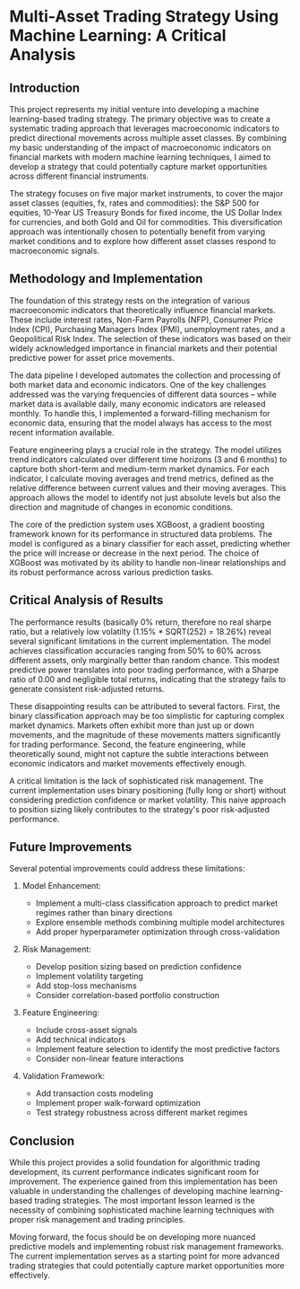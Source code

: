 # Multi-Asset Trading Strategy Using Machine Learning: A Critical Analysis

## Introduction

This project represents my initial venture into developing a machine learning-based trading strategy. The primary objective was to create a systematic trading approach that leverages macroeconomic indicators to predict directional movements across multiple asset classes. By combining my basic understanding of the impact of macroeconomic indicators on financial markets with modern machine learning techniques, I aimed to develop a strategy that could potentially capture market opportunities across different financial instruments.

The strategy focuses on five major market instruments, to cover the major asset classes (equities, fx, rates and commodities): the S&P 500 for equities, 10-Year US Treasury Bonds for fixed income, the US Dollar Index for currencies, and both Gold and Oil for commodities. This diversification approach was intentionally chosen to potentially benefit from varying market conditions and to explore how different asset classes respond to macroeconomic signals.

## Methodology and Implementation

The foundation of this strategy rests on the integration of various macroeconomic indicators that theoretically influence financial markets. These include interest rates, Non-Farm Payrolls (NFP), Consumer Price Index (CPI), Purchasing Managers Index (PMI), unemployment rates, and a Geopolitical Risk Index. The selection of these indicators was based on their widely acknowledged importance in financial markets and their potential predictive power for asset price movements.

The data pipeline I developed automates the collection and processing of both market data and economic indicators. One of the key challenges addressed was the varying frequencies of different data sources – while market data is available daily, many economic indicators are released monthly. To handle this, I implemented a forward-filling mechanism for economic data, ensuring that the model always has access to the most recent information available.

Feature engineering plays a crucial role in the strategy. The model utilizes trend indicators calculated over different time horizons (3 and 6 months) to capture both short-term and medium-term market dynamics. For each indicator, I calculate moving averages and trend metrics, defined as the relative difference between current values and their moving averages. This approach allows the model to identify not just absolute levels but also the direction and magnitude of changes in economic conditions.

The core of the prediction system uses XGBoost, a gradient boosting framework known for its performance in structured data problems. The model is configured as a binary classifier for each asset, predicting whether the price will increase or decrease in the next period. The choice of XGBoost was motivated by its ability to handle non-linear relationships and its robust performance across various prediction tasks.

## Critical Analysis of Results

The performance results (basically 0% return, therefore no real sharpe ratio, but a relatively low volatilty (1.15% * SQRT(252)  = 18.26%) reveal several significant limitations in the current implementation. The model achieves classification accuracies ranging from 50% to 60% across different assets, only marginally better than random chance. This modest predictive power translates into poor trading performance, with a Sharpe ratio of 0.00 and negligible total returns, indicating that the strategy fails to generate consistent risk-adjusted returns.

These disappointing results can be attributed to several factors. First, the binary classification approach may be too simplistic for capturing complex market dynamics. Markets often exhibit more than just up or down movements, and the magnitude of these movements matters significantly for trading performance. Second, the feature engineering, while theoretically sound, might not capture the subtle interactions between economic indicators and market movements effectively enough.

A critical limitation is the lack of sophisticated risk management. The current implementation uses binary positioning (fully long or short) without considering prediction confidence or market volatility. This naive approach to position sizing likely contributes to the strategy's poor risk-adjusted performance.

## Future Improvements

Several potential improvements could address these limitations:

1. Model Enhancement:
   - Implement a multi-class classification approach to predict market regimes rather than binary directions
   - Explore ensemble methods combining multiple model architectures
   - Add proper hyperparameter optimization through cross-validation

2. Risk Management:
   - Develop position sizing based on prediction confidence
   - Implement volatility targeting
   - Add stop-loss mechanisms
   - Consider correlation-based portfolio construction

3. Feature Engineering:
   - Include cross-asset signals
   - Add technical indicators
   - Implement feature selection to identify the most predictive factors
   - Consider non-linear feature interactions

4. Validation Framework:
   - Add transaction costs modeling
   - Implement proper walk-forward optimization
   - Test strategy robustness across different market regimes

## Conclusion

While this project provides a solid foundation for algorithmic trading development, its current performance indicates significant room for improvement. The experience gained from this implementation has been valuable in understanding the challenges of developing machine learning-based trading strategies. The most important lesson learned is the necessity of combining sophisticated machine learning techniques with proper risk management and trading principles.

Moving forward, the focus should be on developing more nuanced predictive models and implementing robust risk management frameworks. The current implementation serves as a starting point for more advanced trading strategies that could potentially capture market opportunities more effectively.
